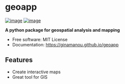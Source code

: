 # geoapp


[![image](https://img.shields.io/pypi/v/geoapp.svg)](https://pypi.python.org/pypi/geoapp)
[![image](https://img.shields.io/conda/vn/conda-forge/geoapp.svg)](https://anaconda.org/conda-forge/geoapp)


**A python package for geospatial analysis and mapping**


-   Free software: MIT License
-   Documentation: https://ginamanou.github.io/geoapp


## Features

-   Create interactive maps
-   Great tool for GIS
